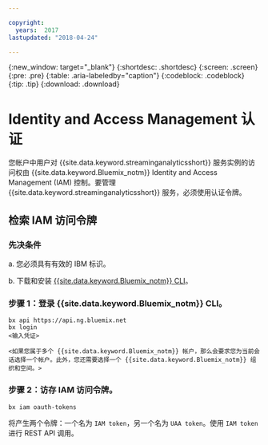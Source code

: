 ```yaml
---

copyright:
  years:  2017
lastupdated: "2018-04-24"

---
```


{:new_window: target="_blank"}
{:shortdesc: .shortdesc}
{:screen: .screen}
{:pre: .pre}
{:table: .aria-labeledby="caption"}
{:codeblock: .codeblock}
{:tip: .tip}
{:download: .download}


# Identity and Access Management 认证

您帐户中用户对 {{site.data.keyword.streaminganalyticsshort}} 服务实例的访问权由 {{site.data.keyword.Bluemix_notm}} Identity and Access Management (IAM) 控制。要管理 {{site.data.keyword.streaminganalyticsshort}} 服务，必须使用认证令牌。

## 检索 IAM 访问令牌

### 先决条件

a. 您必须具有有效的 IBM 标识。

b. 下载和安装 [{{site.data.keyword.Bluemix_notm}} CLI](https://console.bluemix.net/docs/cli/reference/bluemix_cli/get_started.html#getting-started)。

### 步骤 1：登录 {{site.data.keyword.Bluemix_notm}} CLI。

```
bx api https://api.ng.bluemix.net
bx login
<输入凭证>

<如果您属于多个 {{site.data.keyword.Bluemix_notm}} 帐户，那么会要求您为当前会话选择一个帐户。此外，您还需要选择一个 {{site.data.keyword.Bluemix_notm}} 组织和空间。>
```

### 步骤 2：访存 IAM 访问令牌。

```
bx iam oauth-tokens
```

将产生两个令牌：一个名为 `IAM token`，另一个名为 `UAA token`。使用 `IAM token` 进行 REST API 调用。
